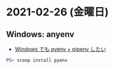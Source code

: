 # 2021-02-26 (金曜日)

## Windows: anyenv

- [Windows でも pyenv + pipenv したい](https://qiita.com/MeguruMokke/items/b0c2935ab337871995f0)


~~~ps1
PS> scoop install pyenv
~~~
